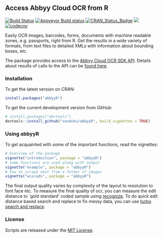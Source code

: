 ## Access Abbyy Cloud OCR from R

[![Build Status](https://travis-ci.org/soodoku/abbyyR.svg?branch=master)](https://travis-ci.org/soodoku/abbyyR)
[![Appveyor Build status](https://ci.appveyor.com/api/projects/status/yh856e6cv7uucaj2?svg=true)](https://ci.appveyor.com/project/soodoku/abbyyR)
[![CRAN_Status_Badge](http://www.r-pkg.org/badges/version/abbyyR)](https://cran.r-project.org/package=abbyyR)
![](http://cranlogs.r-pkg.org/badges/grand-total/abbyyR)
[![codecov](https://codecov.io/gh/soodoku/abbyyR/branch/master/graph/badge.svg)](https://codecov.io/gh/soodoku/abbyyR)

Easily OCR images, barcodes, forms, documents with machine readable zones, e.g. passports, right from R. Get the results in a wide variety of formats, from text files to detailed XMLs with information about bounding boxes, etc.

The package provides access to the [Abbyy Cloud OCR SDK API](http://ocrsdk.com/). Details about results of calls to the API can be [found here](http://ocrsdk.com/documentation/specifications/status-codes/).

### Installation

To get the latest version on CRAN:
```r
install.packages("abbyyR")
```

To get the current development version from GitHub:

```r
# install.packages("devtools")
devtools::install_github("soodoku/abbyyR", build_vignettes = TRUE)
```

### Using abbyyR

To get acquainted with some of the important functions, read the vignettes:

```r
# Overview of the package
vignette("introduction", package = "abbyyR")
# some functions are used along with output
vignette("example", package = "abbyyR")
# how to scrape text from a folder of images
vignette("wiscads", package = "abbyyR")
```

The final output quality varies by complexity of the layout to resolution to font face etc. To measure the final quality of ocr, you can measure the edit distance to `gold standard' coded sample using [recognize](https://github.com/soodoku/recognize). To do quick edit distance based search and replace to fix messy data, you can use [turbo search and replace](https://github.com/soodoku/search-and-replace).

### License
Scripts are released under the [MIT License](https://opensource.org/licenses/MIT).
